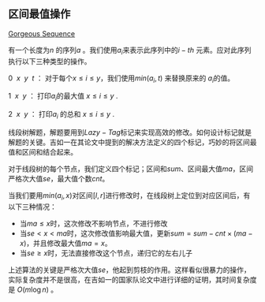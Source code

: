 

## **区间最值操作**

[Gorgeous Sequence](https://acm.hdu.edu.cn/showproblem.php?pid=5306)


有一个长度为$n$ 的序列$a$ 。我们使用$a_i$来表示此序列中的$i -th$ 元素。应对此序列执行以下三种类型的操作。

$0\ \ x\  \ y\  \ t$ ： 对于每个$x≤i≤y$，我们使用$min(a_i,t)$ 来替换原来的 $a_i$的值。

$1\ \ x\ \ y$ ： 打印$a_i$的最大值 $x≤i≤y$ .

$2\  \ x\  \ y$ ： 打印$a_i$ 的总和 $x≤i≤y$ .

线段树解题，解题要用到$Lazy-Tag$标记来实现高效的修改。如何设计标记就是解题的关键。吉如一在其论文中提到的解决方法定义的四个标记，巧妙的将区间最值和区间和结合起来。

对于线段树的每个节点，我们定义四个标记；区间和$sum$、区间最大值$ma$，区间严格次大值$se$，最大值个数$cnt$。

当我们要用$min(a_i,x)$对区间$[l,r]$进行修改时，在线段树上定位到对应区间后，有以下三种情况：
- 当$ma\le x$时，这次修改不影响节点，不进行修改
- 当$se< x<ma$时，这次修改值影响最大值，更新$sum=sum-cnt\times(ma -x)$，并且修改最大值$ma=x$。
- 当$se\ge x$时，无法直接修改这个节点，递归它的左右儿子

上述算法的关键是严格次大值$se$，他起到剪枝的作用。这样看似很暴力的操作，实际复杂度并不是很高，在吉如一的国家队论文中进行详细的证明，其时间复杂度是 $O(m\log n)$ 。